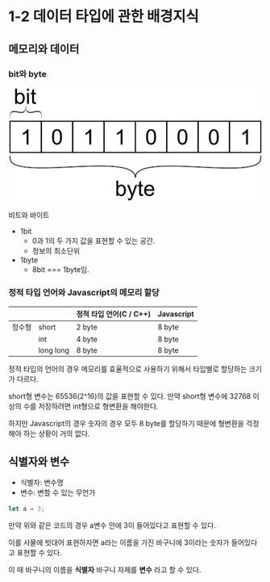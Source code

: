 # 1-2 데이터 타입에 관한 배경지식

## 메모리와 데이터

### bit와  byte

![비트와 바이트](https://github.com/inu-appcenter/core-javascript-study/blob/main/ch01/images/bit-byte.png?raw=true)

비트와 바이트

- 1bit
    - 0과 1의 두 가지 값을 표현할 수 있는 공간.
    - 정보의 최소단위
- 1byte
    - 8bit === 1byte임.

### 정적 타입 언어와 Javascript의 메모리 할당

|  |  | 정적 타입 언어(C / C++) | Javascript |
| --- | --- | --- | --- |
| 정수형 | short | 2 byte | 8 byte |
|  | int | 4 byte | 8 byte |
|  | long long | 8 byte | 8 byte |

정적 타입의 언어의 경우 메모리를 효율적으로 사용하기 위해서 타입별로 할당하는 크기가 다르다.

short형 변수는 65536(2^16)의 값을 표현할 수 있다. 만약 short형 변수에 32768 이상의 수를 저장하려면 int형으로 형변환을 해야한다.

하지만 Javascript의 경우 숫자의 경우 모두 8 byte를 할당하기 때문에 형변환을 걱정해야 하는 상황이 거의 없다.

## 식별자와 변수

- 식별자: 변수명
- 변수: 변할 수 있는 무언가

```jsx
let a = 3;
```

만약 위와 같은 코드의 경우 a변수 안에 3이 들어있다고 표현할 수 있다. 

이를 사물에 빗대어 표현하자면 a라는 이름을 가진 바구니에 3이라는 숫자가 들어있다고 표현할 수 있다.

이 때 바구니의 이름을 **식별자** 바구니 자체를 **변수** 라고 할 수 있다.